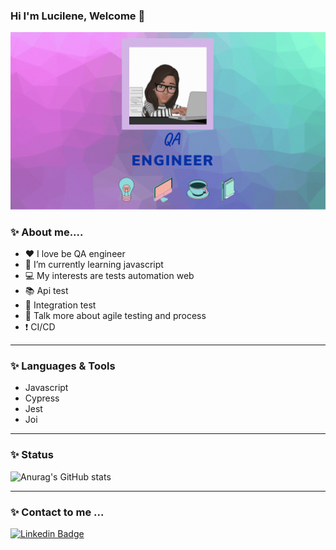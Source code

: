 ### Hi I'm Lucilene, Welcome 👋


<img src=Lucy_degrade.gif width="100%" height="50%">


 ###  ✨ <b>About me...</b>. 
 

 - ❤️ I love be QA engineer 
 - 🌱 I’m currently learning javascript    
 - 💻 My interests are tests automation web
 - 📚 Api test 
 - 📖 Integration test  
 - 🎯 Talk more about agile testing and process
 - ❗ CI/CD      

 ---

### ✨ <b> Languages & Tools</b></br> 

-  Javascript
-  Cypress
-  Jest
-  Joi


---
### ✨ <b>Status</b> </br>


 ![Anurag's GitHub stats](github-readme-stats-u8vq.vercel.app/api?username=LucileneMartins&show_icons=true&theme=radical)

---

### ✨ <b>Contact to me ...</b>


[![Linkedin Badge](https://img.shields.io/badge/-LinkedIn-blue?style=flat-square&logo=Linkedin&logoColor=white&link=https://www.linkedin.com/in/lucilene-martins-629a5021/?locale=en_US)](https://www.linkedin.com/in/lucilene-martins-629a5021/?locale=en_US) 



<!--
**LucileneMartins/LucileneMartins** is a ✨ _special_ ✨ repository because its `README.md` (this file) appears on your GitHub profile.

Here are some ideas to get you started:

- 🔭 I’m currently working on ...
- 🌱 I’m currently learning ...
- 👯 I’m looking to collaborate on ...
- 🤔 I’m looking for help with ...
- 💬 Ask me about ...
- 📫 How to reach me: ...
- 😄 Pronouns: ...
- ⚡ Fun fact: ...
-->
